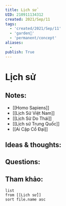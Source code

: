 ```yaml
---
title: Lịch sử
UID: 210911134312
created: 2021/Sep/11
tags:
  - 'created/2021/Sep/11'
  - 'garden🏡'
  - 'permanent/concept'
aliases:
  - 
publish: True
---
```

# Lịch sử

## Notes:
- [[Homo Sapiens]]
- [[Lịch Sử Việt Nam]]
- [[Lịch Sử Do Thái]]
- [[Lịch sử Trung Quốc]]
- [[Ai Cập Cổ Đại]]

## Ideas & thoughts:

## Questions:


## Tham khảo:
```dataview
list
from [[Lịch sử]]
sort file.name asc
```



